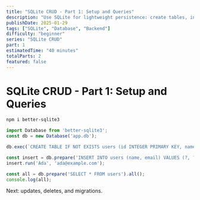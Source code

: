 ```yaml
---
title: "SQLite CRUD - Part 1: Setup and Queries"
description: "Use SQLite for lightweight persistence: create tables, insert, select, and parameterize queries."
publishDate: 2025-01-29
tags: ["SQLite", "Database", "Backend"]
difficulty: "beginner"
series: "SQLite CRUD"
part: 1
estimatedTime: "40 minutes"
totalParts: 2
featured: false
---
```


# SQLite CRUD - Part 1: Setup and Queries

```bash
npm i better-sqlite3
```

```ts
import Database from 'better-sqlite3';
const db = new Database('app.db');

db.exec(`CREATE TABLE IF NOT EXISTS users (id INTEGER PRIMARY KEY, name TEXT, email TEXT UNIQUE);`);

const insert = db.prepare('INSERT INTO users (name, email) VALUES (?, ?)');
insert.run('Ada', 'ada@example.com');

const all = db.prepare('SELECT * FROM users').all();
console.log(all);
```

Next: updates, deletes, and migrations.